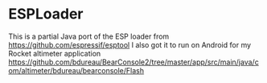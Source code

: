 # ESPLoader
This is a partial Java port of the ESP loader from 
https://github.com/espressif/esptool
I also got it to run on Android for my Rocket altimeter application
https://github.com/bdureau/BearConsole2/tree/master/app/src/main/java/com/altimeter/bdureau/bearconsole/Flash

